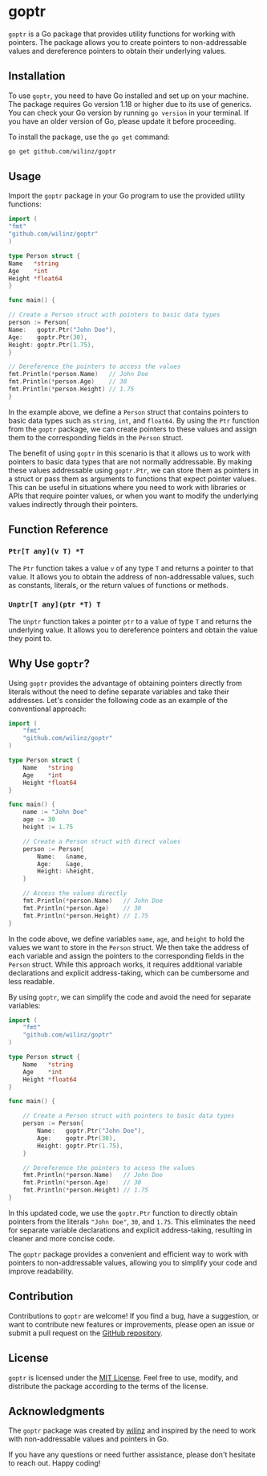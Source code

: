 # goptr

`goptr` is a Go package that provides utility functions for working with pointers. The package allows you to create pointers to non-addressable values and dereference pointers to obtain their underlying values.

## Installation

To use `goptr`, you need to have Go installed and set up on your machine. The package requires Go version 1.18 or higher due to its use of generics. You can check your Go version by running `go version` in your terminal. If you have an older version of Go, please update it before proceeding.

To install the package, use the `go get` command:

```bash
go get github.com/wilinz/goptr
```

## Usage

Import the `goptr` package in your Go program to use the provided utility functions:

```go
import (
"fmt"
"github.com/wilinz/goptr"
)

type Person struct {
Name   *string
Age    *int
Height *float64
}

func main() {

// Create a Person struct with pointers to basic data types
person := Person{
Name:   goptr.Ptr("John Doe"),
Age:    goptr.Ptr(30),
Height: goptr.Ptr(1.75),
}

// Dereference the pointers to access the values
fmt.Println(*person.Name)   // John Doe
fmt.Println(*person.Age)    // 30
fmt.Println(*person.Height) // 1.75
}
```

In the example above, we define a `Person` struct that contains pointers to basic data types such as `string`, `int`, and `float64`. By using the `Ptr` function from the `goptr` package, we can create pointers to these values and assign them to the corresponding fields in the `Person` struct.

The benefit of using `goptr` in this scenario is that it allows us to work with pointers to basic data types that are not normally addressable. By making these values addressable using `goptr.Ptr`, we can store them as pointers in a struct or pass them as arguments to functions that expect pointer values. This can be useful in situations where you need to work with libraries or APIs that require pointer values, or when you want to modify the underlying values indirectly through their pointers.

## Function Reference

### `Ptr[T any](v T) *T`

The `Ptr` function takes a value `v` of any type `T` and returns a pointer to that value. It allows you to obtain the address of non-addressable values, such as constants, literals, or the return values of functions or methods.

### `Unptr[T any](ptr *T) T`

The `Unptr` function takes a pointer `ptr` to a value of type `T` and returns the underlying value. It allows you to dereference pointers and obtain the value they point to.

## Why Use `goptr`?

Using `goptr` provides the advantage of obtaining pointers directly from literals without the need to define separate variables and take their addresses. Let's consider the following code as an example of the conventional approach:

```go
import (
	"fmt"
	"github.com/wilinz/goptr"
)

type Person struct {
	Name   *string
	Age    *int
	Height *float64
}

func main() {
	name := "John Doe"
	age := 30
	height := 1.75

	// Create a Person struct with direct values
	person := Person{
		Name:   &name,
		Age:    &age,
		Height: &height,
	}

	// Access the values directly
	fmt.Println(*person.Name)   // John Doe
	fmt.Println(*person.Age)    // 30
	fmt.Println(*person.Height) // 1.75
}
```

In the code above, we define variables `name`, `age`, and `height` to hold the values we want to store in the `Person` struct. We then take the address of each variable and assign the pointers to the corresponding fields in the `Person` struct. While this approach works, it requires additional variable declarations and explicit address-taking, which can be cumbersome and less readable.

By using `goptr`, we can simplify the code and avoid the need for separate variables:

```go
import (
	"fmt"
	"github.com/wilinz/goptr"
)

type Person struct {
	Name   *string
	Age    *int
	Height *float64
}

func main() {

	// Create a Person struct with pointers to basic data types
	person := Person{
		Name:   goptr.Ptr("John Doe"),
		Age:    goptr.Ptr(30),
		Height: goptr.Ptr(1.75),
	}

	// Dereference the pointers to access the values
	fmt.Println(*person.Name)   // John Doe
	fmt.Println(*person.Age)    // 30
	fmt.Println(*person.Height) // 1.75
}
```

In this updated code, we use the `goptr.Ptr` function to directly obtain pointers from the literals `"John Doe"`, `30`, and `1.75`. This eliminates the need for separate variable declarations and explicit address-taking, resulting in cleaner and more concise code.

The `goptr` package provides a convenient and efficient way to work with pointers to non-addressable values, allowing you to simplify your code and improve readability.

## Contribution

Contributions to `goptr` are welcome! If you find a bug, have a suggestion, or want to contribute new features or improvements, please open an issue or submit a pull request on the [GitHub repository](https://github.com/wilinz/goptr).

## License

`goptr` is licensed under the [MIT License](https://github.com/wilinz/goptr/blob/main/LICENSE). Feel free to use, modify, and distribute the package according to the terms of the license.

## Acknowledgments

The `goptr` package was created by [wilinz](https://github.com/wilinz) and inspired by the need to work with non-addressable values and pointers in Go.

If you have any questions or need further assistance, please don't hesitate to reach out. Happy coding!